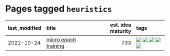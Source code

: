 # Pages tagged `heuristics`

|last_modified|title|est. idea maturity|tags
|:---|:---|---:|:---|
|2022-10-24|[micro epoch training](../micro-epoch.md)|733|[![](https://img.shields.io/badge/tag-augmentation-7064e0)](../tags/augmentation.md) [![](https://img.shields.io/badge/tag-dataset-e839f4)](../tags/dataset.md) [![](https://img.shields.io/badge/tag-heuristics-6819c6)](../tags/heuristics.md) [![](https://img.shields.io/badge/tag-tooling-b08442)](../tags/tooling.md) [![](https://img.shields.io/badge/tag-training-cc5ed7)](../tags/training.md)|